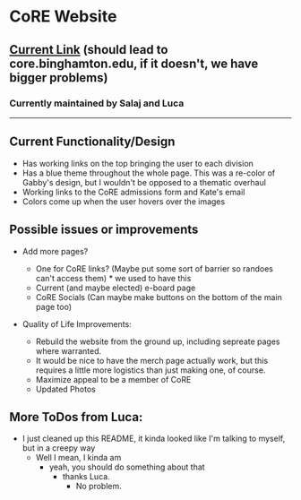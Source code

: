 # CoRE Website
## [Current Link](https://core-bing.github.io/) (should lead to core.binghamton.edu, if it doesn't, we have bigger problems)
### Currently maintained by Salaj and Luca

***

## Current Functionality/Design
* Has working links on the top bringing the user to each division
* Has a blue theme throughout the whole page. This was a re-color of Gabby's design, but I wouldn't be opposed to a thematic overhaul
* Working links to the CoRE admissions form and Kate's email
* Colors come up when the user hovers over the images

## Possible issues or improvements

* Add more pages?
	* One for CoRE links? (Maybe put some sort of barrier so randoes can't access them)
    		* we used to have this
	* Current (and maybe elected) e-board page
	* CoRE Socials (Can maybe make buttons on the bottom of the main page too)

* Quality of Life Improvements:
	* Rebuild the website from the ground up, including sepreate pages where warranted.
   	* It would be nice to have the merch page actually work, but this requires a little more logistics than just making one, of course.
	* Maximize appeal to be a member of CoRE
	* Updated Photos

## More ToDos from Luca:
* I just cleaned up this README, it kinda looked like I'm talking to myself, but in a creepy way
	* Well I mean, I kinda am
		* yeah, you should do something about that
			* thanks Luca.
				* No problem.

